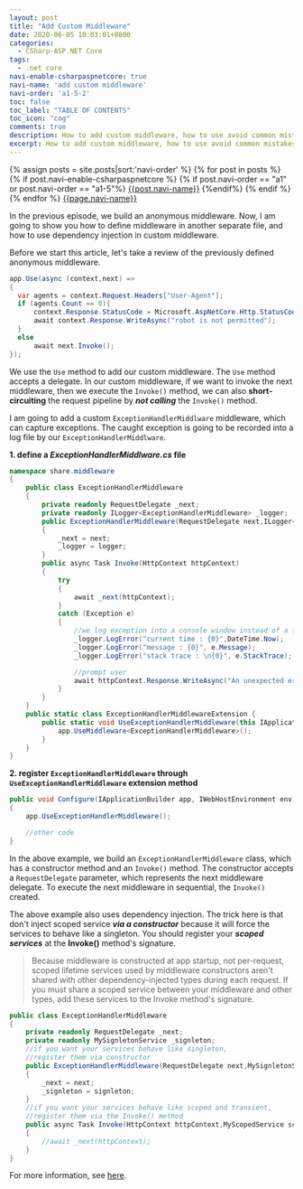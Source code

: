 ```yaml
---
layout: post
title: "Add Custom Middleware"
date: 2020-06-05 10:03:01+0800
categories:
  - CSharp-ASP.NET Core
tags:
  - .net core
navi-enable-csharpaspnetcore: true
navi-name: 'add custom middleware'
navi-order: 'a1-5-2'
toc: false
toc_label: "TABLE OF CONTENTS"
toc_icon: "cog"
comments: true
description: How to add custom middleware, how to use avoid common mistakes when use DI in your custom middleware.
excerpt: How to add custom middleware, how to use avoid common mistakes when use DI in your custom middleware.
---
```

<!--navigation bar-->
<div class='navi-link-container'>
  {% assign posts = site.posts|sort:'navi-order' %}
  {% for post in posts %}
    {% if post.navi-enable-csharpaspnetcore %}
        {% if post.navi-order == "a1" or 
              post.navi-order == "a1-5"%}
            <a href="{{ site.baseurl }}{{ post.url }}" class='navi-link'>{{post.navi-name}}</a>
        {%endif%}
    {% endif %}
  {% endfor %}
<a class='navi-link' href="">{{page.navi-name}}</a>
</div>
<!--navigation bar-->

In the previous episode, we build an anonymous middleware. Now, I am going to show you how to define middleware in another separate file, and how to use dependency injection in custom middleware.

Before we start this article, let's take a review of the previously defined anonymous middleware.
```c#
app.Use(async (context,next) =>
{
  var agents = context.Request.Headers["User-Agent"];
  if (agents.Count == 0){
      context.Response.StatusCode = Microsoft.AspNetCore.Http.StatusCodes.Status403Forbidden;
      await context.Response.WriteAsync("robot is not permitted");
  }
  else
      await next.Invoke();
});
```
We use the `Use` method to add our custom middleware. The `Use` method accepts a delegate. In our custom middleware, if we want to invoke the next middleware, then we execute the `Invoke()` method, we can also **short-circuiting** the request pipeline by ***not calling*** the `Invoke()` method.

I am going to add a custom `ExceptionHandlerMiddlware` middleware, which can capture exceptions. The caught exception is going to be recorded into a log file by our `ExceptionHandlerMiddlware`.

**1. define a *ExceptionHandlerMiddlware.cs* file**

```c#
namespace share.middleware
{
    public class ExceptionHandlerMiddleware
    {
        private readonly RequestDelegate _next;
        private readonly ILogger<ExceptionHandlerMiddleware> _logger;
        public ExceptionHandlerMiddleware(RequestDelegate next,ILogger<ExceptionHandlerMiddleware> logger)
        {
            _next = next;
            _logger = logger;
        }
        public async Task Invoke(HttpContext httpContext)
        {
            try
            {
                await _next(httpContext);
            }
            catch (Exception e)
            {
                //we log exception into a console window instead of a file.
                _logger.LogError("current time : {0}",DateTime.Now);
                _logger.LogError("message : {0}", e.Message);
                _logger.LogError("stack trace : \n{0}", e.StackTrace);

                //prompt user
                await httpContext.Response.WriteAsync("An unexpected error occur, please contact the website manager.");
            }
        }
    }
    public static class ExceptionHandlerMiddlewareExtension {
        public static void UseExceptionHandlerMiddleware(this IApplicationBuilder app) {
            app.UseMiddleware<ExceptionHandlerMiddleware>();
        }
    }
}
```

**2. register `ExceptionHandlerMiddleware` through `UseExceptionHandlerMiddleware` extension method**

```c#
public void Configure(IApplicationBuilder app, IWebHostEnvironment env)
{
    app.UseExceptionHandlerMiddleware();

    //other code
}
```

In the above example, we build an `ExceptionHandlerMiddleware` class, which has a constructor method and an `Invoke()` method. The constructor accepts a `RequestDelegate` parameter, which represents the next middleware delegate. To execute the next middleware in sequential, the `Invoke()` created.

The above example also uses dependency injection. The trick here is that don't inject scoped service ***via a constructor*** because it will force the services to behave like a singleton. You should register your ***scoped services*** at the **Invoke()** method's signature.

>Because middleware is constructed at app startup, not per-request, scoped lifetime services used by middleware constructors aren't shared with other dependency-injected types during each request. If you must share a scoped service between your middleware and other types, add these services to the Invoke method's signature. 

```c#
public class ExceptionHandlerMiddleware
{
    private readonly RequestDelegate _next;
    private readonly MySignletonService _signleton;
    //if you want your services behave like singleton,
    //register them via constructor
    public ExceptionHandlerMiddleware(RequestDelegate next,MySignletonService signleton)
    {
        _next = next;
        _signleton = signleton;
    }
    //if you want your services behave like scoped and transient,
    //register them via the Invoke() method
    public async Task Invoke(HttpContext httpContext,MyScopedService scoped,MyTransientService transient)
    {
        //await _next(httpContext);
    }
}
```

For more information, see [here][1].




[1]:https://docs.microsoft.com/en-us/aspnet/core/fundamentals/middleware/write?view=aspnetcore-3.1#per-request-middleware-dependencies
